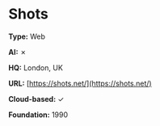 # Shots

**Type:** Web

**AI:** ✗

**HQ:** London, UK

**URL:** [https://shots.net/](https://shots.net/)

**Cloud-based:** ✓

**Foundation:** 1990

